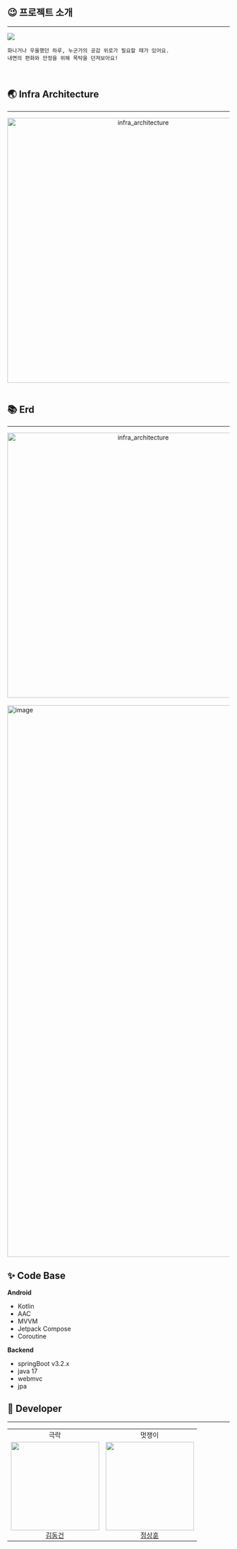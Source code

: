 ## 😉 프로젝트 소개

<hr>
<img src="https://github.com/unithon-11th-2team/.github/assets/50691225/3113951a-1197-45f4-9b19-8714853cfebe"/>

```
화나거나 우울했던 하루, 누군가의 공감 위로가 필요할 때가 있어요.
내면의 편화와 안정을 위해 목탁을 던져보아요!
```

<br>

[//]: # (## 💫 주요 기능 소개)

[//]: # (<hr>)

[//]: # (발표 ppt 내용 보고 추가 예정)

## 🌏 Infra Architecture

<hr>
<div align="center">
    <img width="600"  alt="infra_architecture" src="https://github.com/unithon-11th-2team/.github/assets/50691225/98ef0f1e-00ae-4425-83c4-2949232bbece">
</div>
<br>

## 📚 Erd

<hr>
<div align="center">
    <img width="600"  alt="infra_architecture" src="https://github.com/unithon-11th-2team/.github/assets/50691225/23db7d61-88cf-4db1-b935-2a26806183c9">
</div>
<br>

<img width="1249" alt="image" src="">

## ✨ Code Base

**Android**
- Kotlin
- AAC
- MVVM
- Jetpack Compose
- Coroutine

**Backend**
- springBoot v3.2.x
- java 17
- webmvc
- jpa

## 🙋 Developer

<hr>

<table style="font-size: 15px">
<tr align="center">
    <td>극락</td>
    <td>멋쟁이</td>
</tr>

<tr>
  <td align=center>
    <a href="https://github.com/DongGeon0908">
        <img src="https://avatars.githubusercontent.com/u/50691225?v=4" width="200px"/>
        <br/>
        김동건
    </a>
  </td>

  <td align=center>
    <a href="https://github.com/wjdtkdgns"> 
        <img src="https://avatars.githubusercontent.com/u/67852689?v=4" width="200px"/>
        <br/>
        정상훈
    </a>
  </td>

</tr>
</table>
<br>
